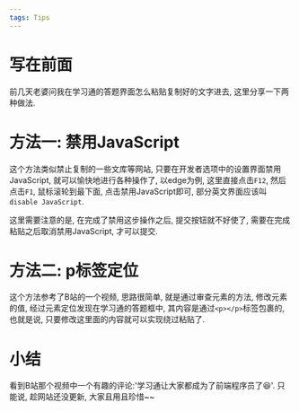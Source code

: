 ```yaml
---
tags: Tips
---
```


# 写在前面

前几天老婆问我在学习通的答题界面怎么粘贴复制好的文字进去, 这里分享一下两种做法. 

# 方法一: 禁用JavaScript

这个方法类似禁止复制的一些文库等网站, 只要在开发者选项中的设置界面禁用JavaScript, 就可以愉快地进行各种操作了, 以edge为例, 这里直接点击`F12`, 然后点击`F1`, 鼠标滚轮到最下面, 点击禁用JavaScript即可, 部分英文界面应该叫`disable JavaScript`. 

这里需要注意的是, 在完成了禁用这步操作之后, 提交按钮就不好使了, 需要在完成粘贴之后取消禁用JavaScript, 才可以提交.

# 方法二: p标签定位

这个方法参考了B站的一个视频, 思路很简单, 就是通过审查元素的方法, 修改元素的值, 经过元素定位发现在学习通的答题框中, 其内容是通过`<p></p>`标签包裹的, 也就是说, 只要修改这里面的内容就可以实现绕过粘贴了.



# 小结

看到B站那个视频中一个有趣的评论:'学习通让大家都成为了前端程序员了:laughing:'. 只能说, 趁网站还没更新, 大家且用且珍惜~~